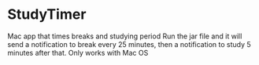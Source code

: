 # StudyTimer
Mac app that times breaks and studying period
Run the jar file and it will send a notification to break every 25 minutes, then a notification to study 5 minutes after that. Only works with Mac OS
